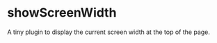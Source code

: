 showScreenWidth
===============

A tiny plugin to display the current screen width at the top of the page.